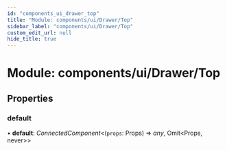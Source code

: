 ```yaml
---
id: "components_ui_drawer_top"
title: "Module: components/ui/Drawer/Top"
sidebar_label: "components/ui/Drawer/Top"
custom_edit_url: null
hide_title: true
---
```


# Module: components/ui/Drawer/Top

## Properties

### default

• **default**: *ConnectedComponent*<(`props`: Props) => *any*, Omit<Props, never\>\>
